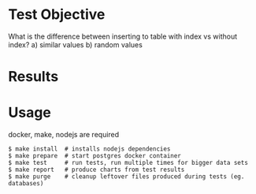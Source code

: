 Test Objective
==============

What is the difference between inserting to table with index vs without index?
 a) similar values
 b) random values

Results
=======

Usage
=====

docker, make, nodejs are required
```
$ make install  # installs nodejs dependencies
$ make prepare  # start postgres docker container
$ make test     # run tests, run multiple times for bigger data sets
$ make report   # produce charts from test results
$ make purge    # cleanup leftover files produced during tests (eg. databases)
```
